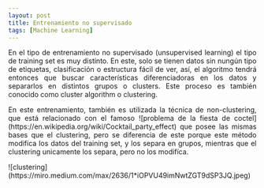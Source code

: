 ```yaml
---
layout: post
title: Entrenamiento no supervisado
tags: [Machine Learning]
---
```

<style TYPE="text/css">
code.has-jax {font: inherit; font-size: 100%; background: inherit; border: inherit;}
</style>
<script type="text/x-mathjax-config">
MathJax.Hub.Config({
    tex2jax: {
        inlineMath: [['$','$'], ['\\(','\\)']],
        skipTags: ['script', 'noscript', 'style', 'textarea', 'pre'] // removed 'code' entry
    }
});
MathJax.Hub.Queue(function() {
    var all = MathJax.Hub.getAllJax(), i;
    for(i = 0; i < all.length; i += 1) {
        all[i].SourceElement().parentNode.className += ' has-jax';
    }
});
</script>
<script type="text/javascript" src="https://cdnjs.cloudflare.com/ajax/libs/mathjax/2.7.4/MathJax.js?config=TeX-AMS_HTML-full"></script>

<p style='text-align: justify;'>
En el tipo de entrenamiento no supervisado (unsupervised learning) el tipo de training set es muy distinto. En este, solo se tienen datos sin nungún tipo de etiquetas, clasificación o estructura fácil de ver, así, el algoritmo tendrá entonces que buscar características diferenciadoras en los datos y separarlos en distintos grupos o clusters. Este proceso es también conocido como cluster algorithm o clustering.
</p>

<p style='text-align: justify;'>
En este entrenamiento, también es utilizada la técnica de non-clustering, que está relacionado con el famoso
![problema de la fiesta de coctel](https://en.wikipedia.org/wiki/Cocktail_party_effect) 
que posee las mismas bases que el clustering, pero se diferencia de este porque este método modifica los datos
del training set, y los separa en grupos, mientras que el clustering unicamente los separa, pero no los modifíca.
</p>
![clustering](https://miro.medium.com/max/2636/1*iOPVU49imNwtZGT9dSP3JQ.jpeg)

